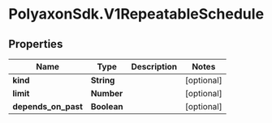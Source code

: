 # PolyaxonSdk.V1RepeatableSchedule

## Properties
Name | Type | Description | Notes
------------ | ------------- | ------------- | -------------
**kind** | **String** |  | [optional] 
**limit** | **Number** |  | [optional] 
**depends_on_past** | **Boolean** |  | [optional] 


